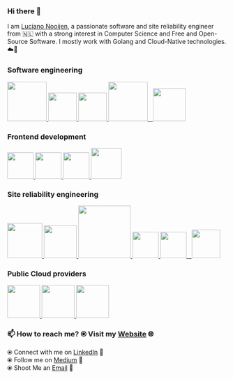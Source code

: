 ### Hi there 👋

<!--
**lucianonooijen/lucianonooijen** is a ✨ _special_ ✨ repository because its `README.md` (this file) appears on your GitHub profile.
-->

I am [Luciano Nooijen](https://lucianonooijen.com/), a passionate software and site reliability engineer from 🇳🇱 with a
strong interest in Computer Science and Free and Open-Source Software. I mostly work with Golang and Cloud-Native
technologies. ☁️🚀

### Software engineering

<p float="left">
    <a href="https://golang.org/" target="_blank">
        <img
            src="https://raw.githubusercontent.com/lucianonooijen/lucianonooijen/master/assets/golang.gif"
            height="90"
        />
    </a>
    <a href="https://www.rust-lang.org/" target="_blank">
        <img src="https://raw.githubusercontent.com/lucianonooijen/lucianonooijen/master/assets/rust.png" height="65" />
    </a>
    <a href="https://docs.gitlab.com/ee/ci/" target="_blank">
        <img src="https://raw.githubusercontent.com/lucianonooijen/lucianonooijen/master/assets/cicd.gif" height="65" />
    </a>
    <a href="https://www.postgresql.org/" target="_blank">
        <img
            src="https://raw.githubusercontent.com/lucianonooijen/lucianonooijen/master/assets/postgresql.gif"
            height="90"
        />&nbsp;&nbsp;
    </a>
    <a href="https://grpc.io/" target="_blank">
        <img src="https://raw.githubusercontent.com/lucianonooijen/lucianonooijen/master/assets/grpc.gif" height="75" />
    </a>
</p>

### Frontend development

<p float="left">
    <a href="https://www.typescriptlang.org/" target="_blank">
        <img
            src="https://raw.githubusercontent.com/lucianonooijen/lucianonooijen/master/assets/typescript.png"
            height="60"
        />
    </a>
    <a href="https://www.reactjs.org/" target="_blank">
        <img
            src="https://raw.githubusercontent.com/lucianonooijen/lucianonooijen/master/assets/react.png"
            height="60"
        />
    </a>
    <a href="https://www.elm-lang.org/" target="_blank">
        <img
            src="https://raw.githubusercontent.com/lucianonooijen/lucianonooijen/master/assets/elm.png"
            height="60"
        />
    </a>
    <a href="https://www.w3.org/wiki/The_web_standards_model_-_HTML_CSS_and_JavaScript" target="_blank">
        <img
            src="https://raw.githubusercontent.com/lucianonooijen/lucianonooijen/master/assets/html-css-js.png"
            height="70"
        />
    </a>
</p>

### Site reliability engineering

<p float="left">
    <a href="https://www.docker.com/" target="_blank">
        <img
            src="https://raw.githubusercontent.com/lucianonooijen/lucianonooijen/master/assets/docker.gif"
            height="80"
        />
    </a>
    <a href="https://kubernetes.io/" target="_blank">
        <img src="https://raw.githubusercontent.com/lucianonooijen/lucianonooijen/master/assets/k8s.gif" height="75" />
    </a>
    <a href="https://www.terraform.io/" target="_blank">
        <img
            src="https://raw.githubusercontent.com/lucianonooijen/lucianonooijen/master/assets/terraform.gif"
            width="120"
        />
    </a>
    <a href="https://www.linux.org/" target="_blank">
        <img
            src="https://raw.githubusercontent.com/lucianonooijen/lucianonooijen/master/assets/linux.gif"
            height="60"
        />
    </a>
    <a href="https://grafana.com/" target="_blank">
        <img
            src="https://raw.githubusercontent.com/lucianonooijen/lucianonooijen/master/assets/grafana.gif"
            height="60"
        />&nbsp;&nbsp;
    </a>
    <a href="https://prometheus.io/" target="_blank">
        <img
            src="https://raw.githubusercontent.com/lucianonooijen/lucianonooijen/master/assets/prometheus.gif"
            height="65"
        />
    </a>
</p>

### Public Cloud providers

<p float="left">
    <a href="https://digitalocean.com" target="_blank">
        <img src="https://raw.githubusercontent.com/lucianonooijen/lucianonooijen/master/assets/do.gif" height="75" />
    </a>
    <a href="https://linode.com/" target="_blank">
        <img src="https://raw.githubusercontent.com/lucianonooijen/lucianonooijen/master/assets/linode.gif" height="75" />
    </a>
    <a href="https://aws.amazon.com/" target="_blank">
        <img src="https://raw.githubusercontent.com/lucianonooijen/lucianonooijen/master/assets/aws.gif" height="75" />
    </a>
</p>

### 📫 How to reach me? ⦿ Visit my [Website](https://www.lucianonooijen.com) 🌐 <br />

⦿ Connect with me on [LinkedIn](https://www.linkedin.com/in/lucianonooijen/) 🔗 <br />
⦿ Follow me on [Medium](https://medium.com/@lucianonooijen) 📝 <br />
⦿ Shoot Me an [Email](mailto:luciano@bytecode.nl) 💌 <br />
